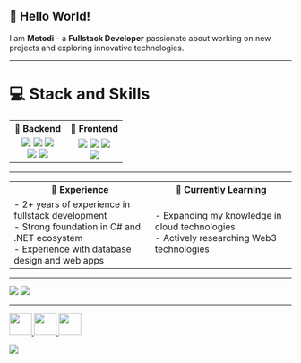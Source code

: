## 👋 Hello World!  
I am **Metodi** - a **Fullstack Developer** passionate about working on new projects and exploring innovative technologies.  

---

# 💻 Stack and Skills
<table width="100%">
  <tr>
    <th>🔹 Backend</th>
    <th>🔸 Frontend</th>
  </tr>
  <tr>
    <td width="50%" align="center">
      <img src="https://img.shields.io/badge/C%23-239120?style=for-the-badge&logo=c-sharp&logoColor=white"/>
      <img src="https://img.shields.io/badge/.NET-5C2D91?style=for-the-badge&logo=.net&logoColor=white"/>
      <img src="https://img.shields.io/badge/ASP.NET-512BD4?style=for-the-badge&logo=dotnet&logoColor=white"/>
      <br>
      <img src="https://img.shields.io/badge/Microsoft_SQL_Server-CC2927?style=for-the-badge&logo=microsoft-sql-server&logoColor=white"/>
      <img src="https://img.shields.io/badge/Entity_Framework-512BD4?style=for-the-badge&logo=dotnet&logoColor=white"/>
    </td>
    <td width="50%" align="center">
      <img src="https://img.shields.io/badge/HTML5-E34F26?style=for-the-badge&logo=html5&logoColor=white"/>
      <img src="https://img.shields.io/badge/CSS3-1572B6?style=for-the-badge&logo=css3&logoColor=white"/>
      <img src="https://img.shields.io/badge/JavaScript-F7DF1E?style=for-the-badge&logo=javascript&logoColor=black"/>
      <br>
      <img src="https://img.shields.io/badge/React-20232A?style=for-the-badge&logo=react&logoColor=61DAFB"/>
    </td>
  </tr>
</table>

---

<table width="100%">
  <tr>
    <th width="50%">🚀 Experience</th>
    <th width="50%">🌱 Currently Learning</th>
  </tr>
  <tr>
    <td width="50%">
      - 2+ years of experience in fullstack development  <br>
      - Strong foundation in C# and .NET ecosystem  <br>
      - Experience with database design and web apps
    </td>
    <td width="50%">
      - Expanding my knowledge in cloud technologies  <br>
      - Actively researching Web3 technologies  
    </td>
  </tr>
</table>

---

![](https://github-readme-streak-stats.herokuapp.com/?user=TotevM&theme=prussian&hide_border=false)
![](https://github-readme-stats.vercel.app/api/top-langs/?username=TotevM&theme=prussian&hide_border=false&include_all_commits=false&count_private=false&layout=compact)

---

<a href="https://linkedin.com/in/metodi-totev-7964472a4/">
  <img src="https://img.shields.io/badge/LinkedIn-0077B5?style=for-the-badge&logo=linkedin&logoColor=white" height="40"/>
</a>   
<a href="https://instagram.com/m_t0t3v">
  <img src="https://img.shields.io/badge/Instagram-E4405F?style=for-the-badge&logo=instagram&logoColor=white" height="40"/>
</a>   
<a href="mailto:mtotev53@gmail.com">
  <img src="https://img.shields.io/badge/Gmail-D14836?style=for-the-badge&logo=gmail&logoColor=white" height="40"/>
</a>

[![](https://visitcount.itsvg.in/api?id=TotevM&icon=0&color=0)](https://visitcount.itsvg.in)
